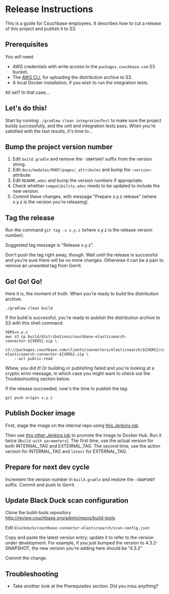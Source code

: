 # Release Instructions

This is a guide for Couchbase employees. It describes how to cut a release of this project
and publish it to S3.


## Prerequisites

You will need:
* AWS credentials with write access to the `packages.couchbase.com` S3 bucket.
* The [AWS CLI](https://docs.aws.amazon.com/cli/latest/userguide/), for uploading the distribution archive to S3.
* A local Docker installation, if you wish to run the integration tests.

All set? In that case...


## Let's do this!

Start by running `./gradlew clean integrationTest` to make sure the project builds successfully,
and the unit and integration tests pass.
When you're satisfied with the test results, it's time to...


## Bump the project version number

1. Edit `build.gradle` and remove the `-SNAPSHOT` suffix from the version string.
2. Edit `docs/modules/ROOT/pages/_attributes` and bump the `:version:` attribute.
3. Edit `README.adoc` and bump the version numbers if appropriate.
4. Check whether `compatibility.adoc` needs to be updated to include the new version.
5. Commit these changes, with message "Prepare x.y.z release"
(where x.y.z is the version you're releasing).


## Tag the release

Run the command `git tag -s x.y.z` (where x.y.z is the release version number).

Suggested tag message is "Release x.y.z".

Don't push the tag right away, though.
Wait until the release is successful and you're sure there will be no more changes.
Otherwise it can be a pain to remove an unwanted tag from Gerrit.


## Go! Go! Go!

Here it is, the moment of truth.
When you're ready to build the distribution archive:

    ./gradlew clean build

If the build is successful, you're ready to publish the distribution archive to S3 with this shell command:

    VERS=x.y.z
    aws s3 cp build/distributions/couchbase-elasticsearch-connector-${VERS}.zip \
        s3://packages.couchbase.com/clients/connectors/elasticsearch/${VERS}/couchbase-elasticsearch-connector-${VERS}.zip \
        --acl public-read


Whew, you did it!
Or building or publishing failed and you're looking at a cryptic error message, in which case you might want to check out the Troubleshooting section below.

If the release succeeded, now's the time to publish the tag:

    git push origin x.y.z

## Publish Docker image

First, stage the image on the internal repo using [this Jenkins job](https://sdk.jenkins.couchbase.com/job/connectors/job/elasticsearch-docker-publish-internal/).

Then use [this other Jenkins job](https://sdk.jenkins.couchbase.com/job/dockerhub-release/) to promote the image to Docker Hub.
Run it twice (`Build with parameters`). The first time, use the actual version for both INTERNAL_TAG and EXTERNAL_TAG.
The second time, use the action version for INTERNAL_TAG and `latest` for EXTERNAL_TAG.

## Prepare for next dev cycle

Increment the version number in `build.gradle` and restore the `-SNAPSHOT` suffix.
Commit and push to Gerrit.

## Update Black Duck scan configuration

Clone the build-tools repository http://review.couchbase.org/admin/repos/build-tools

Edit `blackduck/couchbase-connector-elasticsearch/scan-config.json`

Copy and paste the latest version entry; update it to refer to the version under development. For example, if you just bumped the version to 4.3.2-SNAPSHOT, the new version you're adding here should be "4.3.2"

Commit the change.

## Troubleshooting

* Take another look at the Prerequisites section.
Did you miss anything?
